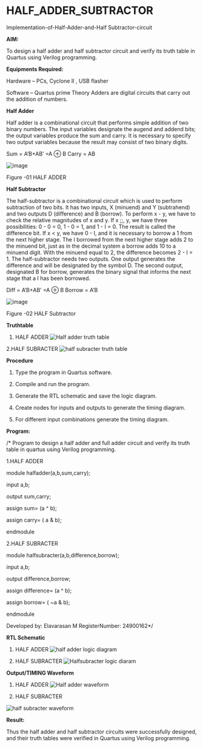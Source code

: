 # HALF_ADDER_SUBTRACTOR

Implementation-of-Half-Adder-and-Half Subtractor-circuit

**AIM:**

To design a half adder and half subtractor circuit and verify its truth table in Quartus using Verilog programming.

**Equipments Required:**

Hardware – PCs, Cyclone II , USB flasher 

Software – Quartus prime Theory Adders are digital circuits that carry out the addition of numbers.

**Half Adder**

Half adder is a combinational circuit that performs simple addition of two binary numbers. The input variables designate the augend and addend bits; the output variables produce the sum and carry. It is necessary to specify two output variables because the result may consist of two binary digits.

Sum = A’B+AB’ =A ⊕ B Carry = AB

![image](https://github.com/naavaneetha/HALF_ADDER_SUBTRACTOR/assets/154305477/bd4a0b2c-cdbc-4184-ab08-81578f121e1f)

Figure -01 HALF ADDER

**Half Subtractor**

The half-subtractor is a combinational circuit which is used to perform subtraction of two bits. It has two inputs, X (minuend) and Y (subtrahend) and two outputs D (difference) and B (borrow). To perform x - y, we have to check the relative magnitudes of x and y. If x ;;, y, we have three possibilities: 0 - 0 = 0, 1 - 0 = 1, and 1 - I = 0. The result is called the difference bit. If x < y, we have 0 - I, and it is necessary to borrow a 1 from the next higher stage. The I borrowed from the next higher stage adds 2 to the minuend bit, just as in the decimal system a borrow adds 10 to a minuend digit. With the minuend equal to 2, the difference becomes 2 - I = 1. The half-subtractor needs two outputs. One output generates the difference and will be designated by the symbol D. The second output, designated B for borrow, generates the binary signal that informs the next stage that a I has been borrowed. 

Diff = A’B+AB’ =A ⊕ B
Borrow = A’B

 ![image](https://github.com/naavaneetha/HALF_ADDER_SUBTRACTOR/assets/154305477/d76b099c-513f-4e7c-843a-e2fd028a531a)

Figure -02 HALF Subtractor

**Truthtable**
1. HALF ADDER
 ![Half adder truth table](https://github.com/user-attachments/assets/9b3aed28-54a0-4a86-9007-d9d2414d8a1b)

2.HALF SUBRACTER
![half subracter truth table](https://github.com/user-attachments/assets/8eafd4c4-8d73-428d-9750-e565429e9331)



**Procedure**

1.	Type the program in Quartus software.

2.	Compile and run the program.

3.	Generate the RTL schematic and save the logic diagram.

4.	Create nodes for inputs and outputs to generate the timing diagram.

5.	For different input combinations generate the timing diagram.


**Program:**

/* Program to design a half adder and full adder circuit and verify its truth table in quartus using Verilog programming.


1.HALF ADDER

module halfadder(a,b,sum,carry);

input a,b;

output sum,carry;

assign sum= (a ^ b);

assign carry= ( a & b);

endmodule

2.HALF SUBRACTER

module halfsubracter(a,b,difference,borrow);

input a,b;

output difference,borrow;

assign difference= (a ^ b);

assign borrow= ( ~a & b);

endmodule



Developed by: Elavarasan M RegisterNumber: 24900162*/

**RTL Schematic**
1. HALF ADDER
  ![half adder logic diagram](https://github.com/user-attachments/assets/a946b4ae-1c88-4718-828a-2d1ff39adf7c)

2. HALF SUBRACTER
 ![Halfsubracter logic diaram ](https://github.com/user-attachments/assets/bbc3df2b-bb5e-4f0a-8dcf-d571ac71a9aa)

**Output/TIMING Waveform**

1. HALF ADDER
 ![Half adder waveform](https://github.com/user-attachments/assets/5893c17d-da86-4c59-9960-bf9c72f86fa0)

2. HALF SUBRACTER

![half subracter waveform](https://github.com/user-attachments/assets/5c3a445e-1c99-49b8-8f91-bde7a2e9c4ab)

**Result:**

Thus the half adder and half subtractor circuits were successfully designed, and their truth tables were verified in Quartus using Verilog programming.
